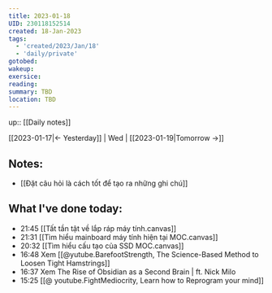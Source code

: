 ```yaml
---
title: 2023-01-18
UID: 230118152514
created: 18-Jan-2023
tags:
  - 'created/2023/Jan/18'
  - 'daily/private'
gotobed:
wakeup:
exersice:
reading:
summary: TBD
location: TBD
---
```

up:: [[Daily notes]]

[[2023-01-17|<- Yesterday]] | Wed | [[2023-01-19|Tomorrow ->]]

## Notes:
- [[Đặt câu hỏi là cách tốt để tạo ra những ghi chú]]

## What I've done today:
- 21:45 [[Tất tần tật về lắp ráp máy tính.canvas]]
- 21:31 [[Tìm hiểu mainboard máy tính hiện tại MOC.canvas]]
- 20:32 [[Tìm hiểu cấu tạo của SSD MOC.canvas]]
- 16:48 Xem [[@yutube.BarefootStrength, The Science-Based Method to Loosen Tight Hamstrings]]
- 16:37 Xem The Rise of Obsidian as a Second Brain | ft. Nick Milo
- 15:25 [[@ youtube.FightMediocrity, Learn how to Reprogram your mind]] 


